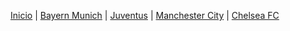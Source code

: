 [Inicio](./index_.md) | [Bayern Munich](./Bayern_.md) | [Juventus](./Juventus_.md) | [Manchester City](./Manchester_City.md) | [Chelsea FC](./Chelsea_.md)


